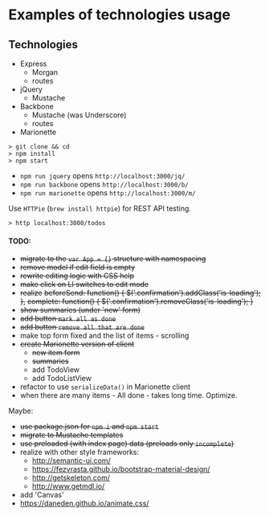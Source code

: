 # Examples of technologies usage

## Technologies

- Express
  - Morgan
  - routes
- jQuery
  - Mustache
- Backbone
  - Mustache (was Underscore)
  - routes
- Marionette

```
> git clone && cd
> npm install
> npm start
```
- `npm run jquery` opens `http://localhost:3000/jq/`
- `npm run backbone` opens `http://localhost:3000/b/`
- `npm run marionette` opens `http://localhost:3000/m/`

Use `HTTPie` (`brew install httpie`) for REST API testing.
```
> http localhost:3000/todos
```

#### TODO:
- ~~migrate to the `var App = {}` structure with namespacing~~
- ~~remove model if edit field is empty~~
- ~~rewrite editing logic with CSS help~~
- ~~make click on LI switches to edit mode~~
- ~~realize~~
  ~~beforeSend: function() { $('.confirmation').addClass('is-loading'); },~~
  ~~complete: function() { $('.confirmation').removeClass('is-loading'); }~~
- ~~show summaries (under 'new' form)~~
- ~~add button `mark all as done`~~
- ~~add button `remove all that are done`~~
- make top form fixed and the list of items - scrolling
- ~~create Marionette version of client~~
  - ~~new item form~~
  - ~~summaries~~
  - add TodoView
  - add TodoListView
- refactor to use `serializeData()` in Marionette client
- when there are many items - All done - takes long time. Optimize.

Maybe:
- ~~use package.json for `npm i` and `npm start`~~
- ~~migrate to Mustache templates~~
- ~~use preloaded (with index page) data (preloads only `incomplete`)~~
- realize with other style frameworks:
  - http://semantic-ui.com/
  - https://fezvrasta.github.io/bootstrap-material-design/
  - http://getskeleton.com/
  - http://www.getmdl.io/
- add 'Canvas'
- https://daneden.github.io/animate.css/
